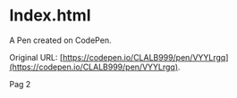 # Index.html

A Pen created on CodePen.

Original URL: [https://codepen.io/CLALB999/pen/VYYLrgq](https://codepen.io/CLALB999/pen/VYYLrgq).

Pag 2